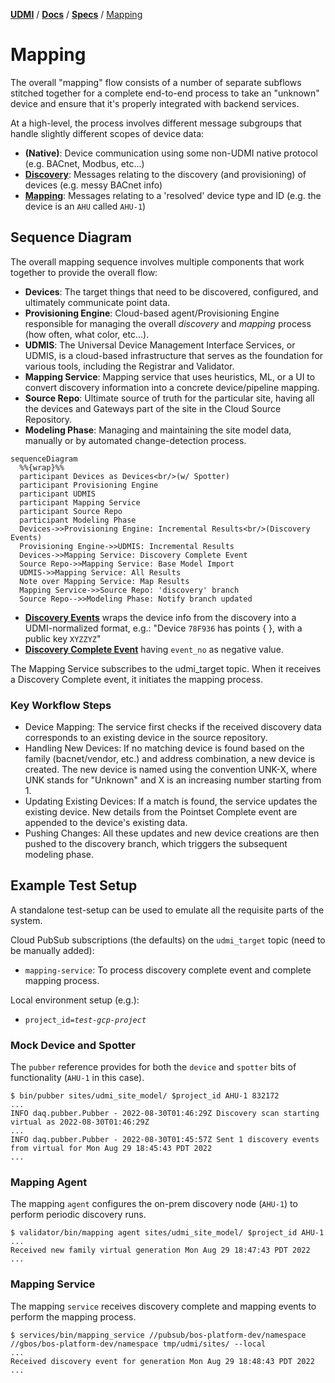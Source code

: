[**UDMI**](../../) / [**Docs**](../) / [**Specs**](./) / [Mapping](#)

# Mapping

The overall "mapping" flow consists of a number of separate subflows stitched together for a complete
end-to-end process to take an "unknown" device and ensure that it's properly integrated with backend services.

At a high-level, the process involves different message subgroups that handle slightly different
scopes of device data:
* **(Native)**: Device communication using some non-UDMI native protocol (e.g. BACnet, Modbus, etc...)
* **[Discovery](discovery.md)**: Messages relating to the discovery (and provisioning) of devices (e.g. messy BACnet info)
* **[Mapping](mapping.md)**: Messages relating to a 'resolved' device type and ID (e.g. the device is an `AHU` called `AHU-1`)

## Sequence Diagram

The overall mapping sequence involves multiple components that work together to provide the overall flow:
* **Devices**: The target things that need to be discovered, configured, and ultimately communicate point data.
* **Provisioning Engine**: Cloud-based agent/Provisioning Engine responsible for managing the overall _discovery_ and _mapping_ process (how often, what color, etc...).
* **UDMIS**: The Universal Device Management Interface Services, or UDMIS, is a cloud-based infrastructure that serves as the foundation for various tools, including the Registrar and Validator.
* **Mapping Service**: Mapping service that uses heuristics, ML, or a UI to convert discovery information into a concrete device/pipeline mapping.
* **Source Repo**: Ultimate source of truth for the particular site, having all the devices and Gateways part of the site in the Cloud Source Repository.
* **Modeling Phase**: Managing and maintaining the site model data, manually or by automated change-detection process.


```mermaid
sequenceDiagram
  %%{wrap}%%
  participant Devices as Devices<br/>(w/ Spotter)
  participant Provisioning Engine
  participant UDMIS
  participant Mapping Service
  participant Source Repo 
  participant Modeling Phase
  Devices->>Provisioning Engine: Incremental Results<br/>(Discovery Events)
  Provisioning Engine->>UDMIS: Incremental Results
  Devices->>Mapping Service: Discovery Complete Event
  Source Repo->>Mapping Service: Base Model Import
  UDMIS->>Mapping Service: All Results
  Note over Mapping Service: Map Results
  Mapping Service->>Source Repo: 'discovery' branch
  Source Repo-->>Modeling Phase: Notify branch updated
```


* **[Discovery Events](../../tests/schemas/events_discovery/enumeration.json)** wraps the device info from the discovery
  into a UDMI-normalized format, e.g.:
  "Device `78F936` has points { }, with a public key `XYZZYZ`"
* **[Discovery Complete Event](../../validator/sequences/scan_single_future/events_discovery.json)** having `event_no` as negative value.


The Mapping Service subscribes to the udmi_target topic. When it receives a Discovery Complete event, it initiates the mapping process.

### Key Workflow Steps
* Device Mapping: The service first checks if the received discovery data corresponds to an existing device in the source repository.
* Handling New Devices: If no matching device is found based on the family (bacnet/vendor, etc.) and address combination, a new device is created. The new device is named using the convention UNK-X, where UNK stands for "Unknown" and X is an increasing number starting from 1.
* Updating Existing Devices: If a match is found, the service updates the existing device. New details from the Pointset Complete event are appended to the device's existing data.
* Pushing Changes: All these updates and new device creations are then pushed to the discovery branch, which triggers the subsequent modeling phase.

## Example Test Setup

A standalone test-setup can be used to emulate all the requisite parts of the system.

Cloud PubSub subscriptions (the defaults) on the `udmi_target` topic (need to be manually added):
* `mapping-service`: To process discovery complete event and complete mapping process.

Local environment setup (e.g.):
* <code>project_id=<i>test-gcp-project</i></code>

### Mock Device and Spotter

The `pubber` reference provides for both the `device` and `spotter` bits of functionality (`AHU-1` in this case).

```
$ bin/pubber sites/udmi_site_model/ $project_id AHU-1 832172
...
INFO daq.pubber.Pubber - 2022-08-30T01:46:29Z Discovery scan starting virtual as 2022-08-30T01:46:29Z
...
INFO daq.pubber.Pubber - 2022-08-30T01:45:57Z Sent 1 discovery events from virtual for Mon Aug 29 18:45:43 PDT 2022
...
```

### Mapping Agent

The mapping `agent` configures the on-prem discovery node (`AHU-1`) to perform periodic discovery runs.

```
$ validator/bin/mapping agent sites/udmi_site_model/ $project_id AHU-1
...
Received new family virtual generation Mon Aug 29 18:47:43 PDT 2022
...
```

### Mapping Service

The mapping `service` receives discovery complete and mapping events to perform the mapping process.

```
$ services/bin/mapping_service //pubsub/bos-platform-dev/namespace //gbos/bos-platform-dev/namespace tmp/udmi/sites/ --local
...
Received discovery event for generation Mon Aug 29 18:48:43 PDT 2022
...
```

